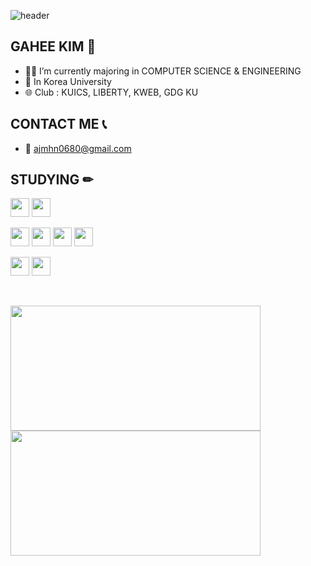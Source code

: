 ![header](https://capsule-render.vercel.app/api?type=Venom&color=auto&height=270&section=header&text=WELCOME%20TO%20HEEKGH%20GITHUB&fontSize=50)

## GAHEE KIM 👋

- 👩‍💻 I’m currently majoring in COMPUTER SCIENCE & ENGINEERING
- 🏫 In Korea University
- 🌐 Club : KUICS, LIBERTY, KWEB, GDG KU

## CONTACT ME 📞
- 📧 ajmhn0680@gmail.com

## STUDYING ✏
<p align="left">
    <img src="https://img.shields.io/badge/python-3776AB?style=for-the-badge&logo=python&logoColor=white" height="30" />
    <img src="https://img.shields.io/badge/C-A8B9CC?style=flat-square&logo=C&logoColor=white" height="30" />
</p>

<p align="left">
    <img src="https://img.shields.io/badge/react-20232a.svg?style=for-the-badge&logo=react&logoColor=61DAFB" height="30" />
    <img src="https://img.shields.io/badge/HTML5-E34F26?style=flat-square&logo=html5&logoColor=white" height="30" />
    <img src="https://img.shields.io/badge/css-1572B6?style=for-the-badge&logo=css3&logoColor=white" height="30" />
    <img src="https://img.shields.io/badge/JavaScript-F7DF1E?style=flat-square&logo=javascript&logoColor=black" height="30" />
</p>

<p align="left">
    <img src="https://img.shields.io/badge/github-181717?style=for-the-badge&logo=github&logoColor=white" height="30" />
    <img src="https://img.shields.io/badge/git-F05032?style=for-the-badge&logo=git&logoColor=white" height="30" />
</p>

<br>

<!-- GitHub Stats & Top Langs -->
<p align="left">
    <img src="https://github-readme-stats.vercel.app/api?username=HEEKGH&show_icons=true&theme=onedark" width="400", height="200" />
    <img src="https://github-readme-stats.vercel.app/api/top-langs/?username=HEEKGH&layout=compact&theme=onedark" width="400", height="200" />

</p>



<!--
[![Solved.ac Profile](http://mazassumnida.wtf/api/generate_badge?boj=ajmhn0680)](https://solved.ac/ajmhn0680)
-->

<!--
**HEEKGH/HEEKGH** is a ✨ _special_ ✨ repository because its `README.md` (this file) appears on your GitHub profile.

Here are some ideas to get you started:

- 🔭 I’m currently working on ...
- 🌱✏ I’m currently learning ...
- 👯 I’m looking to collaborate on ...
- 🤔 I’m looking for help with ...
- 💬 Ask me about ...
- 📫 How to reach me: ...
- 😄 Pronouns: ...
- ⚡ Fun fact: ...
-->
